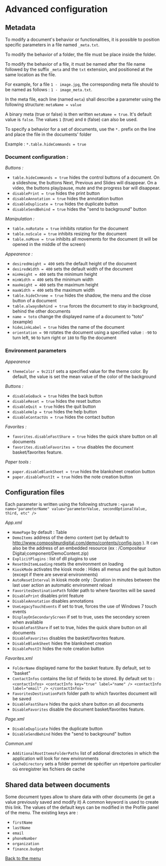 # Advanced configuration
## Metadata
To modify a document's behavior or functionalities, it is possible to position specific parameters in a file named `_meta.txt`.

To modify the behavior of a folder, the file must be place inside the folder.

To modify the behavior of a file, it must be named after the file name followed by the suffix `_meta` and the `txt` extension, and positioned at the same location as the file.

For example, for a file `1 - image.jpg`, the corresponding meta file should to be named as follows : `1 - image_meta.txt`.

In the meta file, each line (named `meta`) shall describe a parameter using the following structure: `metaName = value`

A binary meta (true or false) is then written `metaName = true`. It's default value is `false`. The values `1` (true) and `0` (false) can also be used.

To specify a behavior for a set of documents, use the `*.` prefix on the line and place the file in the documents' folder

Example : `*.table.hideCommands = true`


### Document configuration :
*Buttons :*
 - `table.hideCommands = true` hides the control buttons of a document. On a slideshow, the buttons Next, Previous and Slides will disappear. On a video, the buttons play/pause, mute and the progress bar will disappear.
 - `disablePrint = true` hides the print button
 - `disableAnnotation = true` hides the annotation button
 - `disableDuplicate = true` hides the duplicate button
 - `disableSendBehind = true` hides the "send to background" button

*Manipulation :*
 - `table.noRotate = true` inhibits rotation for the document
 - `table.noScale = true` inhibits resizing for the document 
 - `table.noMove = true` inhibits all movements for the document (it will be opened in the middle of the screen)

*Appearence :*
 - `desiredHeight = 400` sets the default height of the document
 - `desiredWidth = 400` sets the default width of the document
 - `minHeight = 400` sets the minimum height
 - `minWidth = 400` sets the minimum width
 - `maxHeight = 400` sets the maximum height
 - `maxWidth = 400` sets the maximum width
 - `table.hideChrome = true` hides the shadow, the menu and the close button of a document
 - `table.alwaysBehind = true` forces the document to stay in background, behind the other documents
 - `name = toto` change the displayed name of a document to "toto" (example)
 - `hideLinkLabel = true` hides the name of the document
 - `orientation = 90` rotates the document using a specified value : `-90` to turn left, `90` to turn right or `180` to flip the document
 
### Environment parameters
*Appearence*
 - `themeColor = 9c211f` sets a specified value for the theme color. By default, the value is set the mean value of the color of the background

*Buttons :*
 - `disableGoBack = true` hides the back button
 - `disableReset = true` hides the reset button
 - `disableQuit = true` hides the quit button
 - `disableHelp = true` hides the help button
 - `disableContactUs = true` hides the contact button

*Favorites :*
 - `favorites.disableFastShare = true` hides the quick share button on all documents
 - `favorites.disableFavorites = true` disables the document basket/favorites feature.

*Paper tools :*
 - `paper.disableBlankSheet = true` hides the blanksheet creation button
 - `paper.disablePostIt = true` hides the note creation button


## Configuration files
Each parameter is written using the following structure : `<param name="parameterName" value="parameterValue, secondOptionalValue, third, etc" />`

*App.xml*

 - `HomePage` by default : Table 
 - `DemoItems` address of the demo content (set by default to http://www.compositeurdigital.com/demo/contents/config.json ). It can also be the address of an embedded resource (ex : /Compositeur Digital;component/DemoContent.zip)
 - `ExplicitPlugins` : list of dll plugins to use
 - `ResetOnItemLoading` resets the environment on loading
 - `KioskMode` activates the kiosk mode : Hides all menus and the quit button (except if there are several environments)
 - `AutoResetInterval` in kiosk mode only : Duration in minutes between the last user action an automatic environment reload
 - `FavoritesDestinationPath` folder path to where favorites will be saved
 - `DisablePrint` disables print feature
 - `DisableAnnotation` disables annotations
 - `UseLegacyTouchEvents` if set to true, forces the use of Windows 7 touch events
 - `DisplayOnSecondaryScreen` if set to true, uses the secondary screen when available
 - `DisableFastShare` if set to true,  hides the quick share button on all documents
 - `DisableFavorites` disables the basket/favorites feature.
 - `DisableBlankSheet` hides the blanksheet creation 
 - `DisablePostIt` hides the note creation button

*Favorites.xml*
 - `FolderName` displayed name for the basket feature. By default, set to "basket"
 - `ContactInfos` contains the list of fields to be stored. By default set to : <br />
    `<contactInfos>
      <contactInfo key="true" label="name" />
      <contactInfo label="email" />
    </contactInfos>`
 - `FavoritesDestinationPath` folder path to which favorites document will be saved
 - `DisableFastShare` hides the quick share button on all documents
 - `DisableFavorites` disable the document basket/favorites feature.

*Page.xml*
 - `DisableDuplicate` hides the duplicate button
 - `DisableSendBehind` hides the "send to background" button

*Common.xml*
 - `AdditionalRootItemsFolderPaths` list of addional directories in which the application will look for new environments 
 - `CacheDirectory` sets a folder permet de spécifier un répertoire particulier où enregistrer les fichiers de cache 
 
 ## <a name="valueKeys"></a>Shared data between documents
 
 Some document types allow to share data with other documents (ie get a value previously saved and modify it)
 A common keyword is used to create this link. The values of the default keys can be modified in the Profile panel of the menu.
 The existing keys are :
  - `firstName`
  - `lastName`
  - `email`
  - `phoneNumber`
  - `organization`
  - `finance.budget`

[Back to the menu](home.md)
